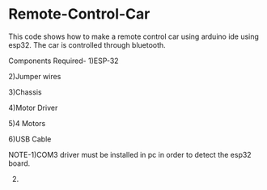# Remote-Control-Car
This code shows how to make a remote control car using arduino ide using esp32. The car is controlled through bluetooth.

Components Required-
1)ESP-32 

2)Jumper wires

3)Chassis

4)Motor Driver

5)4 Motors

6)USB Cable

NOTE-1)COM3 driver must be installed in pc in order to detect the esp32 board.

2)
